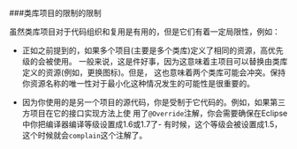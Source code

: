 ###类库项目的限制的限制

虽然类库项目对于代码组织和复用是有用的，但是它们有着一定局限性，例如：

* 正如之前提到的，如果多个项目(主要是多个类库)定义了相同的资源，高优先级的会被使用。
  一般来说，这是件好事，因为这意味着主项目可以替换由类库定义的资源(例如，更换图标)。但是，
  这也意味着两个类库可能会冲突。保持你资源名称的唯一性对于最小化这种情况发生的可能性是很重要的。

* 因为你使用的是另一个项目的源代码，你是受制于它代码的。例如，如果第三方项目在它的接口实现方法上使
用了`@Override`注解，你会需要确保在Eclipse中你把编译器编译等级设置成1.6或1.7了-
有时候，这个等级会被设置成1.5，这个时候就会`complain`这个注解了。
